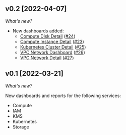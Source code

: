 ## v0.2 [2022-04-07]

_What's new?_

- New dashboards added:
  - [Compute Disk Detail](https://hub.steampipe.io/mods/turbot/gcp_insights/dashboards/dashboard.gcp_compute_disk_detail) ([#24](https://github.com/turbot/steampipe-mod-gcp-insights/pull/24))
  - [Compute Instance Detail](https://hub.steampipe.io/mods/turbot/gcp_insights/dashboards/dashboard.gcp_compute_instance_detail) ([#23](https://github.com/turbot/steampipe-mod-gcp-insights/pull/23))
  - [Kubernetes Cluster Detail](https://hub.steampipe.io/mods/turbot/gcp_insights/dashboards/dashboard.gcp_kubernetes_cluster_detail) ([#25](https://github.com/turbot/steampipe-mod-gcp-insights/pull/25))
  - [VPC Network Dashboard](https://hub.steampipe.io/mods/turbot/gcp_insights/dashboards/dashboard.gcp_vpc_network_dashboard) ([#26](https://github.com/turbot/steampipe-mod-gcp-insights/pull/26))
  - [VPC Network Detail](https://hub.steampipe.io/mods/turbot/gcp_insights/dashboards/dashboard.gcp_vpc_network_detail) ([#27](https://github.com/turbot/steampipe-mod-gcp-insights/pull/27))

## v0.1 [2022-03-21]

_What's new?_

New dashboards and reports for the following services:
- Compute
- IAM
- KMS
- Kubernetes
- Storage
